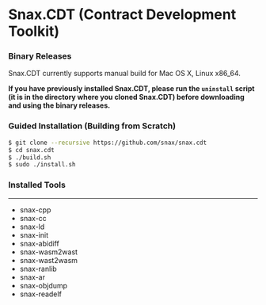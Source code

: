 # Snax.CDT (Contract Development Toolkit)

### Binary Releases
Snax.CDT currently supports manual build for Mac OS X, Linux x86_64.

**If you have previously installed Snax.CDT, please run the `uninstall` script (it is in the directory where you cloned Snax.CDT) before downloading and using the binary releases.**

### Guided Installation (Building from Scratch)
```sh
$ git clone --recursive https://github.com/snax/snax.cdt
$ cd snax.cdt
$ ./build.sh
$ sudo ./install.sh
```

### Installed Tools
---
* snax-cpp
* snax-cc
* snax-ld
* snax-init
* snax-abidiff
* snax-wasm2wast
* snax-wast2wasm
* snax-ranlib
* snax-ar
* snax-objdump
* snax-readelf
